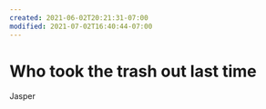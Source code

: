 ```yaml
---
created: 2021-06-02T20:21:31-07:00
modified: 2021-07-02T16:40:44-07:00
---
```


# Who took the trash out last time

Jasper
